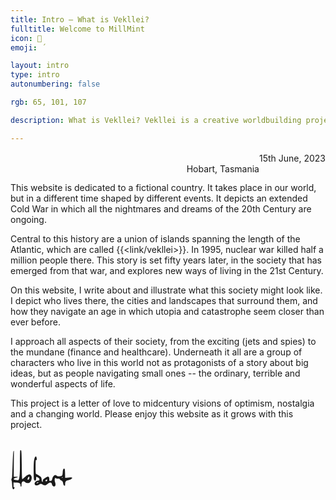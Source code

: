 ```yaml
---
title: Intro – What is Vekllei?
fulltitle: Welcome to MillMint
icon: 📔
emoji: ΄

layout: intro
type: intro
autonumbering: false

rgb: 65, 101, 107

description: What is Vekllei? Vekllei is a creative worldbuilding project that explores a fictional retrofuture with illustrations and stories.

---
```

<span class="letterhead">15th June, 2023</span>
<br>
<span class="letterhead">Hobart, Tasmania</span>
<br>

This website is dedicated to a fictional country. It takes place in our world, but in a different time shaped by different events. It depicts an extended Cold War in which all the nightmares and dreams of the 20th Century are ongoing.

Central to this history are a union of islands spanning the length of the Atlantic, which are called {{<link/vekllei>}}. In 1995, nuclear war killed half a million people there. This story is set fifty years later, in the society that has emerged from that war, and explores new ways of living in the 21st Century.

On this website, I write about and illustrate what this society might look like. I depict who lives there, the cities and landscapes that surround them, and how they navigate an age in which utopia and catastrophe seem closer than ever before.

I approach all aspects of their society, from the exciting (jets and spies) to the mundane (finance and healthcare). Underneath it all are a group of characters who live in this world not as protagonists of a story about big ideas, but as people navigating small ones -- the ordinary, terrible and wonderful aspects of life.

This project is a letter of love to midcentury visions of optimism, nostalgia and a changing world. Please enjoy this website as it grows with this project.


<div class="signature">
  <?xml version="1.0" encoding="UTF-8" standalone="no"?>
  <!DOCTYPE svg PUBLIC "-//W3C//DTD SVG 1.1//EN" "http://www.w3.org/Graphics/SVG/1.1/DTD/svg11.dtd">
  <!-- Created with Vectornator (http://vectornator.io/) -->
  <svg height="100%" stroke-miterlimit="10" style="fill-rule:nonzero;clip-rule:evenodd;stroke-linecap:round;stroke-linejoin:round;" version="1.1" viewBox="0 0 1024 1024" width="100%" xml:space="preserve" xmlns="http://www.w3.org/2000/svg" xmlns:xlink="http://www.w3.org/1999/xlink">
  <use opacity="0" transform="matrix(2.59983 0 0 2.59983 112.926 231.218)" xlink:href="#Image"/>
  <path d="M159.795 195.809C156.283 200.493 154.526 282.45 154.526 441.683C154.526 600.915 145.159 681.115 126.426 682.287C107.692 683.458 90.7166 682.287 75.4958 678.774C60.275 675.261 52.6647 671.164 52.6647 666.481C52.6647 661.797 54.421 657.699 57.9323 654.186C61.445 650.675 71.9831 646.576 89.5453 641.893C107.107 637.211 115.889 633.698 115.889 631.355C115.889 630.185 115.889 629.014 115.889 627.844C105.351 627.844 94.8143 627.844 84.2762 627.844C73.7395 627.844 63.2014 627.844 52.6647 627.844C53.2496 557.009 53.8346 486.174 54.421 415.339C55.006 344.504 55.591 273.669 56.1774 202.834C53.8346 204.591 51.4933 206.347 49.152 208.103C44.4679 211.615 39.7852 278.938 35.1025 410.07C30.4185 541.202 27.4921 613.208 26.3208 626.088C25.1494 638.966 22.2231 650.089 17.539 659.455C12.8563 668.822 12.8563 678.774 17.539 689.312C22.2231 699.849 25.1494 721.51 26.3208 754.293C27.4921 787.076 30.4185 808.736 35.1025 819.274C39.7852 829.811 45.0543 833.908 50.9083 831.567C56.7623 829.226 60.86 824.542 63.2014 817.517C65.5427 810.492 66.1291 804.638 64.9577 799.954C64.3727 797.613 63.7864 795.271 63.2014 792.93C60.86 794.1 58.5187 795.271 56.1774 796.443C53.8346 797.613 51.4933 798.784 49.152 799.954C49.152 786.49 49.152 773.025 49.152 759.561C49.152 746.096 49.152 732.632 49.152 719.167C67.2991 720.339 85.4476 721.51 103.595 722.68C139.89 725.021 159.209 734.388 161.55 750.78C163.893 767.171 163.915 786.245 168.597 787.416C170.939 788.001 176.86 781.72 179.202 782.307C179.787 771.184 180.284 756.634 180.87 745.511C182.04 723.265 189.065 709.216 201.945 703.361C214.823 697.507 225.361 699.849 233.557 710.387C241.752 720.924 254.631 727.364 272.194 729.705C289.756 732.047 303.806 729.119 314.343 720.924C324.881 712.728 333.077 701.605 338.931 687.556C344.785 673.505 347.713 658.87 347.713 643.65C347.713 628.429 344.2 616.136 337.174 606.769C330.149 597.402 323.71 591.548 317.856 589.206C312.002 586.864 302.635 588.036 289.756 592.718C276.878 597.402 258.729 610.867 235.313 633.112C211.897 655.358 197.846 665.894 193.163 664.724C188.48 663.553 185.553 585.694 184.381 431.145C183.211 276.595 179.699 197.565 173.845 194.052C167.991 190.54 163.307 191.126 159.795 195.809ZM402.155 304.696C396.301 314.062 391.032 332.21 386.35 359.139C381.665 386.067 379.324 442.853 379.324 529.494C379.324 616.136 381.665 665.309 386.35 677.018C391.032 688.726 397.473 693.41 405.668 691.068C413.863 688.726 418.547 677.604 419.717 657.699C420.302 647.747 420.889 637.796 421.474 627.844C426.743 629.6 432.012 631.355 437.28 633.112C447.818 636.624 456.598 641.893 463.624 648.919C470.649 655.943 474.162 664.139 474.162 673.505C474.162 682.872 467.136 688.141 453.087 689.312C439.036 690.482 426.158 695.751 414.448 705.118C402.74 714.485 396.301 724.436 395.13 734.974C393.96 745.511 396.301 753.707 402.155 759.561C408.009 765.415 418.547 768.342 433.768 768.342C448.988 768.342 463.039 762.488 475.918 750.78C488.796 739.072 503.432 738.486 519.823 749.024C536.215 759.561 550.264 765.415 561.972 766.586C573.682 767.757 587.731 761.317 604.122 747.268C620.514 733.218 635.735 725.021 649.784 722.68C663.835 720.339 673.201 728.534 677.885 747.268C682.567 766.001 690.764 777.709 702.472 782.392C714.18 787.076 722.961 786.49 728.815 780.635C734.67 774.781 737.597 765.415 737.597 752.537C737.597 739.657 735.255 727.949 730.571 717.411C725.888 706.874 723.547 693.995 723.547 678.774C723.547 663.553 725.888 654.186 730.571 650.675C735.255 647.162 741.109 647.747 748.135 652.43C755.159 657.114 766.282 658.87 781.503 657.699C796.723 656.529 805.504 660.04 807.847 668.237C810.188 676.433 818.968 683.458 834.189 689.312C849.41 695.166 858.777 709.216 862.289 731.462C865.802 753.707 871.071 766.586 878.095 770.099C885.12 773.611 889.803 774.781 892.146 773.611C894.487 772.44 895.659 758.976 895.659 733.218C895.659 707.459 909.123 691.653 936.052 685.799C962.981 679.945 982.299 672.92 994.007 664.724C1005.72 656.529 1010.98 649.504 1009.81 643.65C1008.64 637.796 989.323 636.624 951.858 640.137C933.124 641.893 914.391 643.65 895.659 645.406C895.072 621.99 894.487 598.572 893.902 575.156C892.731 528.324 890.975 503.151 888.633 499.638C886.292 496.126 882.193 494.369 876.339 494.369C870.485 494.369 865.802 499.052 862.289 508.419C858.777 517.786 856.435 534.178 855.264 557.594C854.094 581.01 851.166 596.231 846.484 603.256C841.799 610.28 828.921 615.549 807.847 619.062C786.772 622.575 770.965 620.233 760.428 612.037C749.89 603.841 740.524 599.744 732.328 599.744C724.132 599.744 714.765 605.598 704.229 617.306C693.691 629.014 686.665 644.235 683.154 662.968C679.641 681.702 673.787 691.653 665.59 692.825C657.395 693.995 650.371 694.58 644.515 694.58C641.589 694.58 638.661 694.58 635.735 694.58C635.735 684.043 635.735 673.505 635.735 662.968C635.735 641.893 631.051 629.6 621.686 626.088C612.319 622.575 596.512 627.844 574.267 641.893C552.021 655.943 538.556 666.481 533.873 673.505C529.189 680.53 527.433 688.141 528.604 696.336C529.189 700.435 529.776 704.533 530.361 708.631C528.604 708.631 526.848 708.631 525.092 708.631C521.579 708.631 518.653 707.459 516.311 705.118C513.969 702.776 512.212 692.825 511.042 675.261C509.871 657.699 506.945 644.821 502.261 636.624C497.578 628.429 484.113 617.306 461.867 603.256C439.622 589.206 425.572 581.596 419.717 580.425C413.863 579.254 410.937 545.886 410.937 480.32C410.937 414.753 411.522 376.702 412.693 366.164C413.278 360.895 413.863 355.627 414.448 350.358C416.791 350.943 419.132 351.528 421.474 352.114C426.158 353.284 429.084 352.699 430.256 350.358C431.426 348.017 430.841 338.65 428.499 322.258C426.158 305.867 422.645 296.5 417.961 294.159C413.278 291.816 408.009 295.329 402.155 304.696ZM305.563 626.088C307.904 627.257 309.074 632.527 309.074 641.893C309.074 651.26 306.733 659.455 302.05 666.481C297.366 673.505 292.683 677.018 287.999 677.018C285.658 677.018 283.317 677.018 280.975 677.018C280.975 671.75 280.975 666.481 280.975 661.212C280.975 650.675 284.488 641.893 291.512 634.868C298.537 627.844 303.22 624.916 305.563 626.088ZM848.24 631.355C849.996 631.355 851.753 631.355 853.509 631.355C853.509 633.698 853.509 636.039 853.509 638.381C853.509 640.722 853.509 643.065 853.509 645.406C851.166 644.235 848.825 643.065 846.484 641.893C844.142 640.722 841.799 639.552 839.458 638.381C840.043 637.211 840.629 636.039 841.214 634.868C842.386 632.527 844.727 631.355 848.24 631.355ZM597.098 669.994C598.268 669.994 599.439 669.994 600.611 669.994C600.611 673.505 600.611 677.018 600.611 680.53C600.611 687.556 599.439 692.825 597.098 696.336C594.757 699.849 590.658 701.605 584.804 701.605C578.95 701.605 574.852 699.264 572.51 694.58C570.169 689.897 573.095 684.628 581.291 678.774C589.488 672.92 594.757 669.994 597.098 669.994ZM451.33 717.411C454.257 717.997 457.184 718.582 460.111 719.167C455.428 722.095 450.744 725.021 446.061 727.949C441.377 730.875 436.695 733.803 432.012 736.729C431.426 734.974 430.841 733.218 430.256 731.462C429.084 727.949 430.841 724.436 435.523 720.924C440.207 717.411 445.476 716.241 451.33 717.411Z" fill="currentColor" fill-rule="nonzero" opacity="1" stroke="none"/>
  </g>
  </svg>
</div>

<style>
article {
  margin-left: 1rem;
  margin-right: 1rem;
}

header.info, footer {
  display: none;
}

.letterhead {
  font-size: 0.875rem; /* 14px */
  line-height: 1.25rem; /* 20px */
  float: right;
  color: var(--highlight);
}

.signature {
  width: 100px;
  height: 5rem;
}

/* flags */
.row {
  display: flex;
  margin-left: auto;
  margin-right: auto;
}
.column {
  flex: 33.33%;
  padding: 5px;
}
@media (max-width: 1250px) {
  .row {
    display: none;
  }
}
</style>

